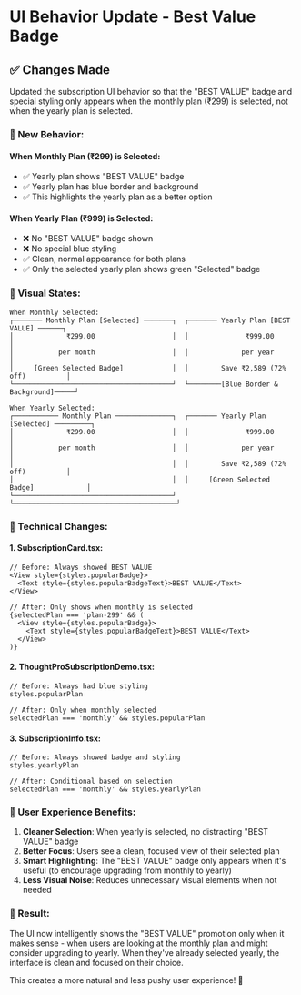 # UI Behavior Update - Best Value Badge

## ✅ Changes Made

Updated the subscription UI behavior so that the "BEST VALUE" badge and special styling only appears when the monthly plan (₹299) is selected, not when the yearly plan is selected.

### 🎯 New Behavior:

#### When Monthly Plan (₹299) is Selected:
- ✅ Yearly plan shows "BEST VALUE" badge
- ✅ Yearly plan has blue border and background
- ✅ This highlights the yearly plan as a better option

#### When Yearly Plan (₹999) is Selected:
- ❌ No "BEST VALUE" badge shown
- ❌ No special blue styling
- ✅ Clean, normal appearance for both plans
- ✅ Only the selected yearly plan shows green "Selected" badge

### 📱 Visual States:

```
When Monthly Selected:
┌─────── Monthly Plan [Selected] ───────┐  ┌─────── Yearly Plan [BEST VALUE] ──────┐
│             ₹299.00                   │  │              ₹999.00                   │
│           per month                   │  │             per year                   │
│     [Green Selected Badge]            │  │        Save ₹2,589 (72% off)          │
└───────────────────────────────────────┘  └────────[Blue Border & Background]─────┘

When Yearly Selected:
┌─────────── Monthly Plan ──────────────┐  ┌─────── Yearly Plan [Selected] ─────────┐
│             ₹299.00                   │  │              ₹999.00                   │
│           per month                   │  │             per year                   │
│                                       │  │        Save ₹2,589 (72% off)          │
│                                       │  │     [Green Selected Badge]             │
└───────────────────────────────────────┘  └────────────────────────────────────────┘
```

### 🔧 Technical Changes:

#### 1. SubscriptionCard.tsx:
```tsx
// Before: Always showed BEST VALUE
<View style={styles.popularBadge}>
  <Text style={styles.popularBadgeText}>BEST VALUE</Text>
</View>

// After: Only shows when monthly is selected
{selectedPlan === 'plan-299' && (
  <View style={styles.popularBadge}>
    <Text style={styles.popularBadgeText}>BEST VALUE</Text>
  </View>
)}
```

#### 2. ThoughtProSubscriptionDemo.tsx:
```tsx
// Before: Always had blue styling
styles.popularPlan

// After: Only when monthly selected
selectedPlan === 'monthly' && styles.popularPlan
```

#### 3. SubscriptionInfo.tsx:
```tsx
// Before: Always showed badge and styling
styles.yearlyPlan

// After: Conditional based on selection
selectedPlan === 'monthly' && styles.yearlyPlan
```

### 🎯 User Experience Benefits:

1. **Cleaner Selection**: When yearly is selected, no distracting "BEST VALUE" badge
2. **Better Focus**: Users see a clean, focused view of their selected plan
3. **Smart Highlighting**: The "BEST VALUE" badge only appears when it's useful (to encourage upgrading from monthly to yearly)
4. **Less Visual Noise**: Reduces unnecessary visual elements when not needed

### 🚀 Result:

The UI now intelligently shows the "BEST VALUE" promotion only when it makes sense - when users are looking at the monthly plan and might consider upgrading to yearly. When they've already selected yearly, the interface is clean and focused on their choice.

This creates a more natural and less pushy user experience! 🎉
